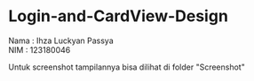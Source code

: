 # Login-and-CardView-Design

Nama  : Ihza Luckyan Passya<br>
NIM : 123180046
<p>Untuk screenshot tampilannya bisa dilihat di folder "Screenshot"<p/>

